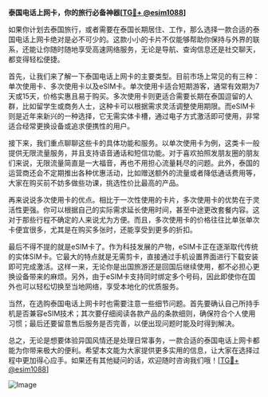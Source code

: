 **泰国电话上网卡，你的旅行必备神器[[TG💪+ @esim1088](https://t.me/s/esim1088)]**

如果你计划去泰国旅行，或者需要在泰国长期居住、工作，那么选择一款合适的泰国电话上网卡绝对是必不可少的。这款小小的卡片不仅能够帮助你保持与外界的联系，还能让你随时随地享受高速网络服务，无论是导航、查询信息还是社交聊天，都变得轻松便捷。

首先，让我们来了解一下泰国电话上网卡的主要类型。目前市场上常见的有三种：单次使用卡、多次使用卡以及eSIM卡。单次使用卡适合短期游客，通常有效期为7天或15天，价格实惠且易于购买。多次使用卡则更适合需要长期在泰国逗留的人群，比如留学生或商务人士，这种卡可以根据需求灵活调整使用期限。而eSIM卡则是近年来新兴的一种选择，它无需实体卡槽，通过电子方式激活即可使用，非常适合经常更换设备或追求便携性的用户。

接下来，我们重点聊聊这些卡的具体功能和服务。以单次使用卡为例，这类卡一般提供无限流量服务，并且支持语音通话和短信功能。对于喜欢拍照发朋友圈的朋友们来说，无限流量简直是一大福音，再也不用担心流量耗尽的问题。此外，泰国的运营商还会不定期推出各种优惠活动，比如赠送额外的流量或者降低通话费用等，大家在购买前不妨多做些功课，挑选性价比最高的产品。

再来说说多次使用卡的优点。相比于一次性使用的卡片，多次使用卡的优势在于灵活性更强。你可以根据自己的实际需求延长使用时间，甚至中途更改套餐内容。这对于那些行程不确定的人来说尤为方便。而且，多次使用卡的价格往往比单张单次卡便宜很多，尤其是在购买多张时，还能享受到更多的折扣。

最后不得不提的就是eSIM卡了。作为科技发展的产物，eSIM卡正在逐渐取代传统的实体SIM卡。它最大的特点就是无需剪卡，直接通过手机设置界面进行下载安装即可完成激活。这样一来，无论你是出国旅游还是回国后继续使用，都不必担心更换设备带来的麻烦。另外，由于eSIM卡支持同时绑定多个号码，因此即使你在国外也可以轻松切换至当地网络，享受本地化的优质服务。

当然，在选购泰国电话上网卡时也需要注意一些细节问题。首先要确认自己所持手机是否兼容eSIM技术；其次要仔细阅读各款产品的条款细则，确保符合个人使用习惯；最后还要留意售后服务是否完善，以便出现问题时能及时得到解决。

总之，无论是想要体验异国风情还是处理日常事务，一款合适的泰国电话上网卡都能为你带来极大的便利。希望本文能为大家提供更多实用的信息，让大家在选择过程中更加得心应手。如果还有其他疑问的话，欢迎随时咨询我们哦！[[TG💪+ @esim1088](https://t.me/s/esim1088)] 

![Image](https://i.postimg.cc/4NQfJmqS/Snipaste-2025-05-13-00-14-12.png)